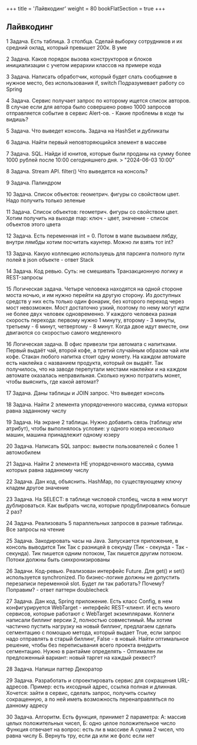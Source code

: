 +++
title = 'Лайвкодинг'
weight = 80
bookFlatSection = true
+++

## Лайвкодинг

1	Задача. Есть таблица. 3 столбца. Сделай выборку сотрудников и их средний оклад, который превышет 200к. В уме

2	Задача. Каков порядок вызова конструкторов и блоков инициализации с учетом иерархии классов на примере кода

3	Задача. Написать обработчик, который будет слать сообщение в нужное место, без использования if, switch Подразумевает работу со Spring

4	Задача. Сервис получает запрос по которому ищется список авторов. В случае если для автора было совершено ровно 1000 запросов отправляется событие в сервис Alert-ов. - Какие проблемы в коде ты видишь?

5	Задача. Что выведет консоль. Задача на HashSet и дубликаты

6	Задача. Найти первый неповторяющийся элемент в массиве

7	Задача. SQL. Найди id юнитов, которые были проданы на сумму более 1000 рублей после 10:00 сегодняшнего дня. > "2024-06-03 10:00"

8	Задача. Stream API. filter() Что выведется на консоль? 

9	Задача. Палиндром

10	Задача. Список объектов: геометрич. фигуры со свойством цвет. Надо получить только зеленые

11	Задача. Список объектов: геометрич. фигуры со свойством цвет. Хотим получить на выходе map: ключ - цвет, значение - список объектов этого цвета

12	Задача. Есть переменная int = 0. Потом в мапе вызываем лябду, внутри лямбды хотим посчитать каунтер. Можно ли взять тот int?

13	Задача. Какую коллекцию используешь для парсинга полного пути полей в json объекте - ответ Stack

14	Задача. Код ревью. Суть: не смешивать Транзакционную логику и REST-запросы

15	Логическая задача. Четыре человека находятся на одной стороне моста ночью, и им нужно перейти на другую сторону. Из доступных средств у них есть только один фонарик, без которого переход через мост невозможен. Мост достаточно узкий, поэтому по нему могут идти не более двух человек одновременно. У каждого человека разная скорость перехода: первому нужно 1 минуту, второму - 3 минуты, третьему - 6 минут, четвертому - 8 минут. Когда двое идут вместе, они двигаются со скоростью самого медленного

16	Логическая задача. В офис привезли три автомата с напитками. Первый выдаёт чай, второй кофе, а третий случайным образом чай или кофе. Стакан любого напитка стоит одну монету. На каждом автомате есть наклейка с названием продукта, который он выдаёт. Так получилось, что на заводе перепутали местами наклейки и на каждом автомате оказалась неправильная. Сколько нужно потратить монет, чтобы выяснить, где какой автомат?

17	Задача.  Даны таблицы и JOIN запрос. Что выведет консоль

18	Задача. Найти 2 элемента упорядоченного массива, сумма которых равна заданному числу

19	Задача. На экране 2 таблицы. Нужно добавить связь (таблицу или атрибут), чтобы выполнялось условие: у одного юзера несколько машин, машина принадлежит одному юзеру

20	Задача. Написать SQL запрос: вывести пользователей с более 1 автомобилем

21	Задача. Найти 2 элемента НЕ упорядоченного массива, сумма которых равна заданному числу

22	Задача. Дан код, объяснить. HashMap, по существующему ключу кладем другое значение

23	Задача. На SELECT: в таблице числовой столбец, числа в нем могут дублироваться. Как выбрать числа, которые продублировались больше 2 раз?

24	Задача. Реализовать 5 параллельных запросов в разные таблицы. Все запросы на чтение

25	Задача. Закодировать часы на Java. Запускается приложение, в консоль выводится Тик Так с разницей в секунду (Тик - секунда - Так - секунда). Тик пишется одним потоком, Так пишется другим потоком. Потоки должны быть синхронизированы

26	Задачи. Код-ревью. Реализован интерфейс Future. Для get() и set() используется synchronized. По бизнес-логике должны не допустить перезаписи переменной slot. Будет ли так работать? Почему? Поправим? - ответ паттерн doublecheck

27	Задача. Дан код, Spring приложение. Есть класс Config, в нем конфигурируется WebTarget - интерфейс REST-клиент. И есть много сервисов, которые работают с WebTarget экземплярами. Коллеги написали биллинг версии 2, полностью совместимый. Мы хотим частично пустить нагрузку на новый биллинг, предлагаем сделать сегментацию с помощью метода, который выдает True, если запрос надо отправлять в старый биллинг, False - в новый. Найти оптимальное решение, чтобы без переписывания всего проекта внедрить сегментацию. Нужно в рантайме определять - Оптимален ли предложенный вариант: новый таргет на каждый реквест?

28	Задача. Напиши паттер Декоратор

29	Задача. Разработать и спроектировать сервис для сокращения URL-адресов. Пример: есть ихсодный адрес, ссылка полная и длинная. Хочется: зайти в сервис, сделать запрос, получить ссылку сокращенную, а по ней иметь  возможность перенаправляться по данному адресу

30	Задача. Алгоритм. Есть функция, принимет 2 параметра: А: массив целых положительных чисел, Б: одно целое положительное число Функция отвечает на вопрос: есть ли в массиве А сумма 2 чисел, что равна числу Б. Вернуть тру, если да или же фолс если нет